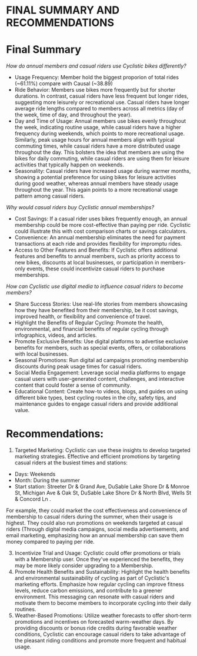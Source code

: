 # **FINAL SUMMARY AND RECOMMENDATIONS** 
# Final Summary


*How do annual members and casual riders use Cyclistic bikes differently?*
- Usage Frequency: Member hold the biggest proporion of total rides (~61.11%) compare with Causal (~38.89)
- Ride Behavior: Members use bikes more frequently but for shorter durations. In contrast, casual riders have less frequent but longer rides, suggesting more leisurely or recreational use. Casual riders have longer average ride lengths compared to members across all metrics (day of the week, time of day, and throughout the year).
- Day and Time of Usage: Annual members use bikes evenly throughout the week, indicating routine usage, while casual riders have a higher frequency during weekends, which points to more recreational usage. Similarly, peak usage hours for annual members align with typical commuting times, while casual riders have a more distributed usage throughout the day. This bolsters the idea that members are using the bikes for daily commuting, while casual riders are using them for leisure activities that typically happen on weekends.
- Seasonality: Casual riders have increased usage during warmer months, showing a potential preference for using bikes for leisure activities during good weather, whereas annual members have steady usage throughout the year. This again points to a more recreational usage pattern among casual riders.

*Why would casual riders buy Cyclistic annual memberships?*
- Cost Savings: If a casual rider uses bikes frequently enough, an annual membership could be more cost-effective than paying per ride. Cyclistic could illustrate this with cost comparison charts or savings calculators.
- Convenience: An annual membership eliminates the need for payment transactions at each ride and provides flexibility for impromptu rides.
- Access to Other Features and Benefits: If Cyclistic offers additional features and benefits to annual members, such as priority access to new bikes, discounts at local businesses, or participation in members-only events, these could incentivize casual riders to purchase memberships.

*How can Cyclistic use digital media to influence casual riders to become members?*
- Share Success Stories: Use real-life stories from members showcasing how they have benefited from their membership, be it cost savings, improved health, or flexibility and convenience of travel.
- Highlight the Benefits of Regular Cycling: Promote the health, environmental, and financial benefits of regular cycling through infographics, videos, and articles.
- Promote Exclusive Benefits: Use digital platforms to advertise exclusive benefits for members, such as special events, offers, or collaborations with local businesses.
- Seasonal Promotions: Run digital ad campaigns promoting membership discounts during peak usage times for casual riders.
- Social Media Engagement: Leverage social media platforms to engage casual users with user-generated content, challenges, and interactive content that could foster a sense of community.
- Educational Content: Create how-to videos, blogs, and guides on using different bike types, best cycling routes in the city, safety tips, and maintenance guides to engage casual riders and provide additional value.

# Recommendations:

1. Targeted Marketing: Cyclistic can use these insights to develop targeted marketing strategies.
Effective and efficient promotions by targeting casual riders at the busiest times and stations:
- Days: Weekends
- Month: During the summer
- Start station: Streeter Dr & Grand Ave, DuSable Lake Shore Dr & Monroe St, Michigan Ave & Oak St, DuSable Lake Shore Dr & North Blvd, Wells St & Concord Ln . 

For example, they could market the cost effectiveness and convenience of membership to casual riders during the summer, when their usage is highest. They could also run promotions on weekends targeted at casual riders (Through digital media campaigns, social media advertisements, and email marketing, emphasizing how an annual membership can save them money compared to paying per ride.

3. Incentivize Trial and Usage: Cyclistic could offer promotions or trials with a Membership user. Once they've experienced the benefits, they may be more likely consider upgrading to a Membership.
4. Promote Health Benefits and Sustainability: Highlight the health benefits and environmental sustainability of cycling as part of Cyclistic's marketing efforts. Emphasize how regular cycling can improve fitness levels, reduce carbon emissions, and contribute to a greener environment. This messaging can resonate with casual riders and motivate them to become members to incorporate cycling into their daily routines.
5. Weather-Based Promotions: Utilize weather forecasts to offer short-term promotions and incentives on forecasted warm-weather days. By providing discounts or bonus ride credits during favorable weather conditions, Cyclistic can encourage casual riders to take advantage of the pleasant riding conditions and promote more frequent and habitual usage.

